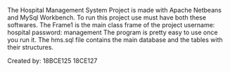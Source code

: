 The Hospital Management System Project is made with Apache Netbeans and MySql Workbench.
To run this project use must have both these softwares.
The Frame1 is the main class frame of the project
username: hospital
password: management
The program is pretty easy to use once you run it.
The hms.sql file contains the main database and the tables with their structures.

Created by: 
18BCE125
18CE127
